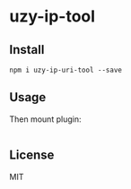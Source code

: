 # uzy-ip-tool

## Install
```shell script
npm i uzy-ip-uri-tool --save
```

## Usage
Then mount plugin:

```js

```

## License

MIT
